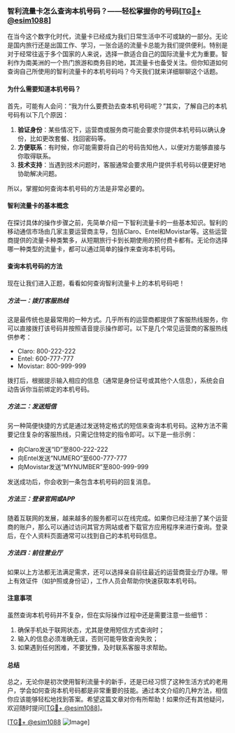 ### 智利流量卡怎么查询本机号码？——轻松掌握你的号码[[TG💪+ @esim1088](https://t.me/s/esim1088)]

在当今这个数字化时代，流量卡已经成为我们日常生活中不可或缺的一部分。无论是国内旅行还是出国工作、学习，一张合适的流量卡总能为我们提供便利。特别是对于经常往返于多个国家的人来说，选择一款适合自己的国际流量卡尤为重要。智利作为南美洲的一个热门旅游和商务目的地，其流量卡也备受关注。但你知道如何查询自己所使用的智利流量卡的本机号码吗？今天我们就来详细聊聊这个话题。

#### 为什么需要知道本机号码？

首先，可能有人会问：“我为什么要费劲去查本机号码呢？”其实，了解自己的本机号码有以下几个原因：

1. **验证身份**：某些情况下，运营商或服务商可能会要求你提供本机号码以确认身份，比如更改套餐、找回密码等。
2. **方便联系**：有时候，你可能需要将自己的号码告知他人，以便对方能够直接与你取得联系。
3. **技术支持**：当遇到技术问题时，客服通常会要求用户提供手机号码以便更好地协助解决问题。

所以，掌握如何查询本机号码的方法是非常必要的。

#### 智利流量卡的基本概念

在探讨具体的操作步骤之前，先简单介绍一下智利流量卡的一些基本知识。智利的移动通信市场由几家主要运营商主导，包括Claro、Entel和Movistar等。这些运营商提供的流量卡种类繁多，从短期旅行卡到长期使用的预付费卡都有。无论你选择哪一种类型的流量卡，都可以通过简单的操作来查询本机号码。

#### 查询本机号码的方法

现在让我们进入正题，看看如何查询智利流量卡上的本机号码吧！

##### 方法一：拨打客服热线

这是最传统也是最常用的一种方式。几乎所有的运营商都提供了客服热线服务，你可以直接拨打该号码并按照语音提示操作即可。以下是几个常见运营商的客服热线供参考：

- Claro: 800-222-222
- Entel: 600-777-777
- Movistar: 800-999-999

拨打后，根据提示输入相应的信息（通常是身份证号或其他个人信息），系统会自动告诉你当前绑定的本机号码。

##### 方法二：发送短信

另一种简便快捷的方式是通过发送特定格式的短信来查询本机号码。这种方法不需要记住复杂的客服热线，只需记住特定的指令即可。以下是一些示例：

- 向Claro发送“ID”至800-222-222
- 向Entel发送“NUMERO”至600-777-777
- 向Movistar发送“MYNUMBER”至800-999-999

发送成功后，你会收到一条包含本机号码的回复消息。

##### 方法三：登录官网或APP

随着互联网的发展，越来越多的服务都可以在线完成。如果你已经注册了某个运营商的账户，那么可以通过访问其官方网站或者下载官方应用程序来进行查询。登录后，在个人资料页面通常可以找到自己的本机号码信息。

##### 方法四：前往营业厅

如果以上方法都无法满足需求，还可以选择亲自前往最近的运营商营业厅办理。带上有效证件（如护照或身份证），工作人员会帮助你快速获取本机号码。

#### 注意事项

虽然查询本机号码并不复杂，但在实际操作过程中还是需要注意一些细节：

1. 确保手机处于联网状态，尤其是使用短信方式查询时；
2. 输入的信息必须准确无误，否则可能导致查询失败；
3. 如果遇到任何困难，不要犹豫，及时联系客服寻求帮助。

#### 总结

总之，无论你是初次使用智利流量卡的新手，还是已经习惯了这种生活方式的老用户，学会如何查询本机号码都是非常重要的技能。通过本文介绍的几种方法，相信你应该能够轻松地找到答案。希望这篇文章对你有所帮助！如果你还有其他疑问，欢迎随时提问[[TG💪+ @esim1088](https://t.me/s/esim1088)]。

[[TG💪+ @esim1088](https://t.me/s/esim1088) ![Image](https://i.postimg.cc/4NQfJmqS/Snipaste-2025-05-13-00-14-12.png)]